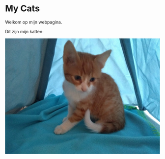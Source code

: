 # My Cats

Welkom op mijn webpagina.

Dit zijn mijn katten:

![Kleine Boris](./foto/kleine_boris.jpg)
